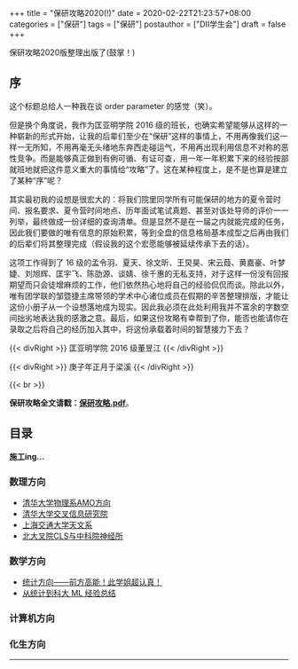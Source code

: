 +++
title = "保研攻略2020(!)"
date = 2020-02-22T21:23:57+08:00
categories = ["保研"]
tags = ["保研"]
postauthor = ["DII学生会"]
draft = false
+++

保研攻略2020版整理出版了(鼓掌！)

<!--more-->

## 序

这个标题总给人一种我在谈 order parameter 的感觉（笑）。

但是换个角度说，我作为匡亚明学院 2016 级的班长，也确实希望能够从这样的一种崭新的形式开始，让我的后辈们至少在“保研”这样的事情上，不用再像我们这一样一无所知，不用再毫无头绪地东奔西走碰运气，不用再出现利用信息不对称的恶性竞争。而是能够真正做到有例可循、有证可查，用一年一年积累下来的经验按部就班地就把这件意义重大的事情给“攻略”了。这在某种程度上，是不是也算是建立了某种“序”呢？

其实最初我的设想是很宏大的：将我们院里同学所有可能保研的地方的夏令营时间、报名要求、夏令营时间地点、历年面试笔试真题、甚至对该处导师的评价一一列举，最终做成一份详细的查询清单。但是显然不是在一届之内就能完成的任务，因此我们要做的唯有信息的原始积累，等到全盘的信息格局基本成型之后再由我们的后辈们将其整理完成（假设我的这个宏愿能够被延续传承下去的话）。

这项工作得到了 16 级的孟令羽、夏天、徐文昕、王炅昊、宋云葭、黄嘉豪、叶梦婕、刘旭辉、匡宇飞、陈劭源、谈婧、徐千惠的无私支持，对于这样一份没有回报期望而只会徒增麻烦的工作，他们依然热心地将自己的经验侃侃而谈。除此以外，唯有团学联的邹暨捷主席带领的学术中心诸位成员在假期的辛苦整理排版，才能让这份小册子从一个设想落地成为现实。因此我必须在此处利用我并不富余的字数空间拙劣地表达我的感激之意。最后，如果这份攻略有幸帮到了你，能否也能请你在录取之后将自己的经历加入其中，将这份承载着时间的智慧接力下去？

<!-- 这个是shortcode，可以不用掌握，照着用就好了。再次吐槽Hugo这个愚蠢的设计！-->
{{< divRight >}} 匡亚明学院 2016 级董昱江 {{< /divRight >}}

{{< divRight >}} 庚子年正月于梁溪 {{< /divRight >}}

{{< br >}}

**保研攻略全文请戳：[保研攻略.pdf](http://img.yp51md.club/%E4%BF%9D%E7%A0%94%E6%94%BB%E7%95%A5.pdf)**。

## 目录

**施工ing...**

### 数理方向

- [清华大学物理系AMO方向](/blog/post/THUPhyAMO/)
- [清华大学交叉信息研究院](/blog/post/THUIIIS2019/)
- [上海交通大学天文系](/blog/post/BaoYan_Astro2SJTU_syj)
- [北大叉院CLS与中科院神经所](/blog/post/BaoYan_PKUCLS_mly/)

### 数学方向

- [统计方向——前方高能！此学姐超认真！](/blog/post/SummerCampStat/)
- [从统计到科大 ML 经验总结](/blog/post/BaoYan_STAT2ML_kyf/)

### 计算机方向

### 化生方向



---

